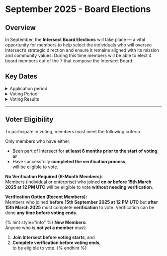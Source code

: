 # September 2025 - Board Elections

## Overview

In September, the **Intersect Board Elections** will take place — a vital opportunity for members to help select the individuals who will oversee Intersect’s strategic direction and ensure it remains aligned with its mission and community values. During this time members will be able to elect 4 board members out of the 7 that compose the Intersect Board.

## Key Dates

<details>

<summary>Application period</summary>

Application period opens: **Sep 1st** at 12 PM UTC&#x20;

Application period closes: **Sep 12th** at 12 PM UT&#x43;**.**

</details>

<details>

<summary>Voting Period</summary>

Voting period opens: **15th of Sep** at 12 PM UTC &#x20;

Voting period closes: **26th of Sep** at 12 PM UTC.

[Check Voting eligibility](september-2025-board-elections.md#voter-eligibility)

</details>

<details>

<summary>Voting Results</summary>

The results will be published on **Sep 30**.

</details>

***

## Voter Eligibility

To participate in voting, members must meet the following criteria.

Only members who have either:

* Been part of Intersect for **at least 6 months prior to the start of voting**, **or**
* Have successfully **completed the verification process**,\
  will be eligible to vote.

**No Verification Required (6-Month Members):**\
Members (individual or enterprise) who joined **on or before 15th March 2025 at 12 PM UTC** will be eligible to vote **without needing verification**.

**Verification Option (Recent Members):**\
Members who joined **before 15th September 2025 at 12 PM UTC** but **after 15th March 2025** must complete **verification** to vote. Verification can be done **any time before voting ends**.

{% hint style="info" %}
**New Members:**\
Anyone who is **not yet a member** must:

1. **Join Intersect before voting starts**, and
2. **Complete verification before voting ends**,\
   to be eligible to vote.
{% endhint %}
